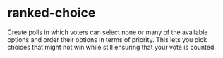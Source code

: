 # ranked-choice


Create polls in which voters can select none or many of the available options and order their options in terms of priority. This lets you pick choices that might not win while still ensuring that your vote is counted.


